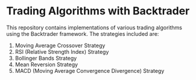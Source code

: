 # Trading Algorithms with Backtrader

This repository contains implementations of various trading algorithms using the Backtrader framework. The strategies included are:

1. Moving Average Crossover Strategy
2. RSI (Relative Strength Index) Strategy
3. Bollinger Bands Strategy
4. Mean Reversion Strategy
5. MACD (Moving Average Convergence Divergence) Strategy
